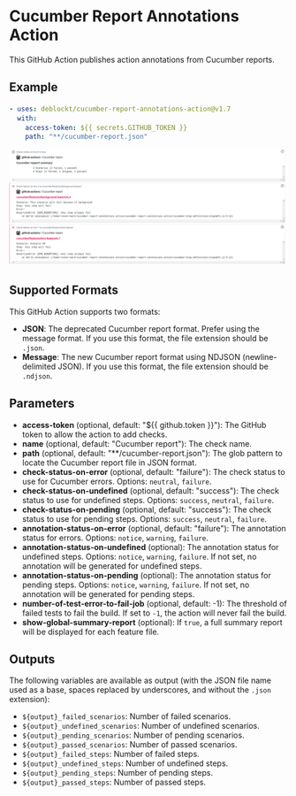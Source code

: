 # Cucumber Report Annotations Action

This GitHub Action publishes action annotations from Cucumber reports.

## Example

```yaml
- uses: deblockt/cucumber-report-annotations-action@v1.7
  with:
    access-token: ${{ secrets.GITHUB_TOKEN }}
    path: "**/cucumber-report.json"
```

![demo](doc/demo.png)

## Supported Formats

This GitHub Action supports two formats:

- **JSON**: The deprecated Cucumber report format. Prefer using the message format. If you use this format, the file extension should be `.json`.
- **Message**: The new Cucumber report format using NDJSON (newline-delimited JSON). If you use this format, the file extension should be `.ndjson`.

## Parameters

- **access-token** (optional, default: "${{ github.token }}"): The GitHub token to allow the action to add checks.
- **name** (optional, default: "Cucumber report"): The check name.
- **path** (optional, default: "**/cucumber-report.json"): The glob pattern to locate the Cucumber report file in JSON format.
- **check-status-on-error** (optional, default: "failure"): The check status to use for Cucumber errors. Options: `neutral`, `failure`.
- **check-status-on-undefined** (optional, default: "success"): The check status to use for undefined steps. Options: `success`, `neutral`, `failure`.
- **check-status-on-pending** (optional, default: "success"): The check status to use for pending steps. Options: `success`, `neutral`, `failure`.
- **annotation-status-on-error** (optional, default: "failure"): The annotation status for errors. Options: `notice`, `warning`, `failure`.
- **annotation-status-on-undefined** (optional): The annotation status for undefined steps. Options: `notice`, `warning`, `failure`. If not set, no annotation will be generated for undefined steps.
- **annotation-status-on-pending** (optional): The annotation status for pending steps. Options: `notice`, `warning`, `failure`. If not set, no annotation will be generated for pending steps.
- **number-of-test-error-to-fail-job** (optional, default: -1): The threshold of failed tests to fail the build. If set to `-1`, the action will never fail the build.
- **show-global-summary-report** (optional): If `true`, a full summary report will be displayed for each feature file.

## Outputs

The following variables are available as output (with the JSON file name used as a base, spaces replaced by underscores, and without the `.json` extension):

- `${output}_failed_scenarios`: Number of failed scenarios.
- `${output}_undefined_scenarios`: Number of undefined scenarios.
- `${output}_pending_scenarios`: Number of pending scenarios.
- `${output}_passed_scenarios`: Number of passed scenarios.
- `${output}_failed_steps`: Number of failed steps.
- `${output}_undefined_steps`: Number of undefined steps.
- `${output}_pending_steps`: Number of pending steps.
- `${output}_passed_steps`: Number of passed steps.
